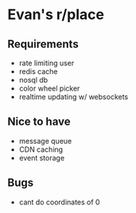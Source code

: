 # Evan's r/place

## Requirements
- rate limiting user
- redis cache
- nosql db
- color wheel picker
- realtime updating w/ websockets

## Nice to have
- message queue
- CDN caching
- event storage

## Bugs
- cant do coordinates of 0